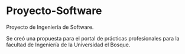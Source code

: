 ﻿# Proyecto-Software
Proyecto de Ingeniería de Software.

Se creó una propuesta para el portal de prácticas profesionales para la facultad de Ingeniería de la Universidad el Bosque.
